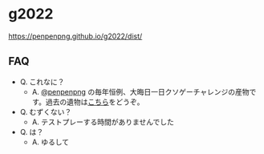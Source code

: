 # g2022

https://penpenpng.github.io/g2022/dist/

## FAQ

- Q. これなに？
  - A. [@penpenpng](https://twitter.com/penpenpng) の毎年恒例、大晦日一日クソゲーチャレンジの産物です。過去の遺物は[こちら](https://github.com/penpenpng/bomnou)をどうぞ。
- Q. むずくない？
  - A. テストプレーする時間がありませんでした
- Q. は？
  - A. ゆるして
